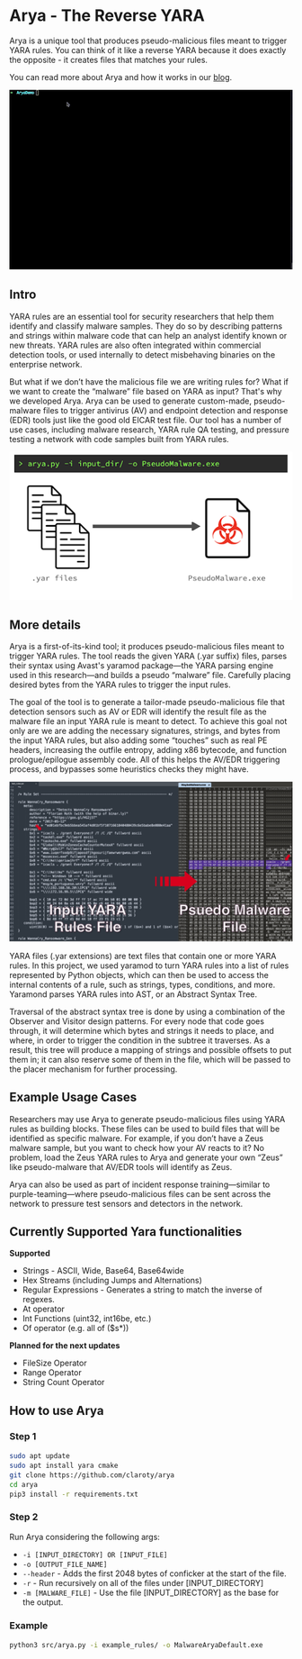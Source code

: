 # Arya - The Reverse YARA 
Arya is a unique tool that produces pseudo-malicious files meant to trigger YARA rules. You can think of it like a reverse YARA because it does exactly the opposite - it creates files that matches your rules.

You can read more about Arya and how it works in our [blog](https://claroty.com/2022/03/16/blog-research-arya-the-new-tailor-made-eicar-using-yara/).

![Arya Demo](img/demo.gif "Ayra Demo")

## Intro

YARA rules are an essential tool for security researchers that help them identify and classify malware samples. They do so by describing patterns and strings within malware code that can help an analyst identify known or new threats. YARA rules are also often integrated within commercial detection tools, or used internally to detect misbehaving binaries on the enterprise network.

But what if we don’t have the malicious file we are writing rules for? What if we want to create the “malware” file based on YARA as input? That's why we developed Arya. Arya can be used to generate custom-made, pseudo-malware files to trigger antivirus (AV) and endpoint detection and response (EDR) tools just like the good old EICAR test file. Our tool has a number of use cases, including malware research, YARA rule QA testing, and pressure testing a network with code samples built from YARA rules. 

![](img/ex1.png "")

## More details
Arya is a first-of-its-kind tool; it produces pseudo-malicious files meant to trigger YARA rules. The tool reads the given YARA (.yar suffix) files, parses their syntax using Avast's yaramod package—the YARA parsing engine used in this research—and builds a pseudo “malware” file. Carefully placing desired bytes from the YARA rules to trigger the input rules. 
 
The goal of the tool is to generate a tailor-made pseudo-malicious file that detection sensors such as AV or EDR will identify the result file as the malware file an input YARA rule is meant to detect. To achieve this goal not only are we are adding the necessary signatures, strings, and bytes from the input YARA rules, but also adding some “touches” such as real PE headers, increasing the outfile entropy, adding x86 bytecode, and function prologue/epilogue assembly code. All of this helps the AV/EDR triggering process, and bypasses some heuristics checks they might have.

![](img/ex2.png "")

YARA files (.yar extensions) are text files that contain one or more YARA rules. In this project, we used yaramod to turn YARA rules into a list of rules represented by Python objects, which can then be used to access the internal contents of a rule, such as strings, types, conditions, and more. Yaramond parses YARA rules into AST, or an Abstract Syntax Tree.

Traversal of the abstract syntax tree is done by using a combination of the Observer and Visitor design patterns. For every node that code goes through, it will determine which bytes and strings it needs to place, and where, in order to trigger the condition in the subtree it traverses. As a result, this tree will produce a mapping of strings and possible offsets to put them in; it can also reserve some of them in the file, which will be passed to the placer mechanism for further processing.


## Example Usage Cases
Researchers may use Arya to generate pseudo-malicious files using YARA rules as building blocks. These files can be used to build files that will be identified as specific malware. For example, if you don’t have a Zeus malware sample, but you want to check how your AV reacts to it? No problem, load the Zeus YARA rules to Arya and generate your own “Zeus” like pseudo-malware that AV/EDR tools will identify as Zeus.

Arya can also be used as part of incident response training—similar to purple-teaming—where pseudo-malicious files can be sent across the network to pressure test sensors and detectors in the network.


## Currently Supported Yara functionalities
**Supported**
- Strings - ASCII, Wide, Base64, Base64wide
- Hex Streams (including Jumps and Alternations)
- Regular Expressions - Generates a string to match the inverse of regexes.
- At operator
- Int Functions (uint32, int16be, etc.)
- Of operator (e.g. all of ($s*))

**Planned for the next updates**
- FileSize Operator
- Range Operator
- String Count Operator

## How to use Arya
### Step 1
```bash
sudo apt update
sudo apt install yara cmake
git clone https://github.com/claroty/arya
cd arya
pip3 install -r requirements.txt
```

### Step 2
Run Arya considering the following args:
* `-i [INPUT_DIRECTORY] OR [INPUT_FILE]`
* `-o [OUTPUT_FILE_NAME]`
* `--header` - Adds the first 2048 bytes of conficker at the start of the file.
* `-r` - Run recursively on all of the files under \[INPUT_DIRECTORY]
* `-m [MALWARE_FILE]` - Use the file \[INPUT_DIRECTORY] as the base for the output.

### Example

```bash
python3 src/arya.py -i example_rules/ -o MalwareAryaDefault.exe
```
